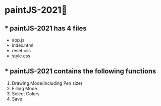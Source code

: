 # paintJS-2021🎨

## * paintJS-2021 has 4 files
  - app.js
  - index.html
  - reset.css
  - style.css

## * paintJS-2021 contains the following functions
  1) Drawing Mode(including Pen size)
  2) Filling Mode
  3) Select Colors
  4) Save
